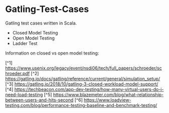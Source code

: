 # Gatling-Test-Cases

Gatling test cases written in Scala.

- Closed Model Testing
- Open Model Testing
- Ladder Test

Information on closed vs open model testing:

[^1] https://www.usenix.org/legacy/event/nsdi06/tech/full_papers/schroeder/schroeder.pdf
[^2] https://gatling.io/docs/gatling/reference/current/general/simulation_setup/
[^3] https://gatling.io/2018/10/gatling-3-closed-workload-model-support/
[^4] https://techbeacon.com/app-dev-testing/how-many-virtual-users-do-i-need-load-testing
[^5] https://www.blazemeter.com/blog/what-relationship-between-users-and-hits-second
[^6] https://www.loadview-testing.com/blog/performance-testing-baseline-and-benchmark-testing/
